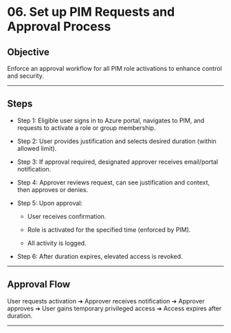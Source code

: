 # 06. Set up PIM Requests and Approval Process


## Objective

Enforce an approval workflow for all PIM role activations to enhance control and security.

---

## Steps

* Step 1: Eligible user signs in to Azure portal, navigates to PIM, and requests to activate a role or group membership.

* Step 2: User provides justification and selects desired duration (within allowed limit).

* Step 3: If approval required, designated approver receives email/portal notification.

* Step 4: Approver reviews request, can see justification and context, then approves or denies.

* Step 5: Upon approval:

  * User receives confirmation.

  * Role is activated for the specified time (enforced by PIM).

  * All activity is logged.

* Step 6: After duration expires, elevated access is revoked.

---

## **Approval Flow**

User requests activation ➔ Approver receives notification ➔ Approver approves ➔ User gains temporary privileged access ➔ Access expires after duration.

---

